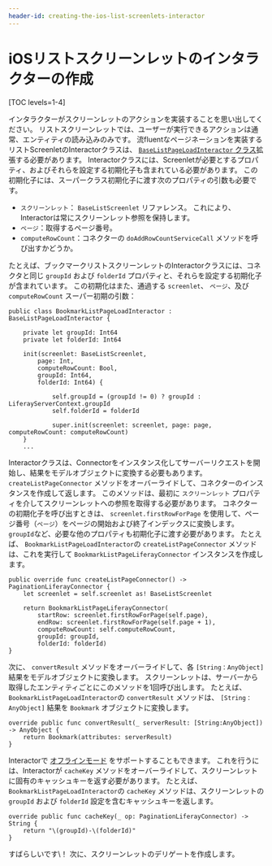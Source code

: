 ```yaml
---
header-id: creating-the-ios-list-screenlets-interactor
---
```


# iOSリストスクリーンレットのインタラクターの作成

[TOC levels=1-4]

インタラクターがスクリーンレットのアクションを実装することを思い出してください。 リストスクリーンレットでは、ユーザーが実行できるアクションは通常、エンティティの読み込みのみです。 流fluentなページネーションを実装するリストScreenletのInteractorクラスは、 [`BaseListPageLoadInteractor` クラス](https://github.com/liferay/liferay-screens/blob/master/ios/Framework/Core/Base/BaseListScreenlet/BaseListPageLoadInteractor.swift)拡張する必要があります。 Interactorクラスには、Screenletが必要とするプロパティ、およびそれらを設定する初期化子も含まれている必要があります。 この初期化子には、スーパークラス初期化子に渡す次のプロパティの引数も必要です。

  - `スクリーンレット`： `BaseListScreenlet` リファレンス。 これにより、Interactorは常にスクリーンレット参照を保持します。
  - `ページ`：取得するページ番号。
  - `computeRowCount`：コネクターの `doAddRowCountServiceCall` メソッドを呼び出すかどうか。

たとえば、ブックマークリストスクリーンレットのInteractorクラスには、コネクタと同じ `groupId` および `folderId` プロパティと、それらを設定する初期化子が含まれています。 この初期化はまた、通過する `screenlet`、 `ページ`、及び `computeRowCount` スーパー初期の引数：

    public class BookmarkListPageLoadInteractor : BaseListPageLoadInteractor {
    
        private let groupId: Int64
        private let folderId: Int64
    
        init(screenlet: BaseListScreenlet,
            page: Int,
            computeRowCount: Bool,
            groupId: Int64,
            folderId: Int64) {
    
                self.groupId = (groupId != 0) ? groupId : LiferayServerContext.groupId
                self.folderId = folderId
    
                super.init(screenlet: screenlet, page: page, computeRowCount: computeRowCount)
        }
        ...

Interactorクラスは、Connectorをインスタンス化してサーバーリクエストを開始し、結果をモデルオブジェクトに変換する必要もあります。 `createListPageConnector` メソッドをオーバーライドして、コネクターのインスタンスを作成して返します。 このメソッドは、最初に `スクリーンレット` プロパティを介してスクリーンレットへの参照を取得する必要があります。 コネクターの初期化子を呼び出すときは、 `screenlet.firstRowForPage` を使用して、ページ番号（`ページ`）をページの開始および終了インデックスに変換します。 `groupId`など、必要な他のプロパティも初期化子に渡す必要があります。 たとえば、 `BookmarkListPageLoadInteractor`の `createListPageConnector` メソッドは、これを実行して `BookmarkListPageLiferayConnector` インスタンスを作成します。

    public override func createListPageConnector() -> PaginationLiferayConnector {
        let screenlet = self.screenlet as! BaseListScreenlet
    
        return BookmarkListPageLiferayConnector(
            startRow: screenlet.firstRowForPage(self.page),
            endRow: screenlet.firstRowForPage(self.page + 1),
            computeRowCount: self.computeRowCount,
            groupId: groupId,
            folderId: folderId)
    }

次に、 `convertResult` メソッドをオーバーライドして、各 `[String：AnyObject]` 結果をモデルオブジェクトに変換します。 スクリーンレットは、サーバーから取得したエンティティごとにこのメソッドを1回呼び出します。 たとえば、 `BookmarkListPageLoadInteractor`の `convertResult` メソッドは、 `[String：AnyObject]` 結果を `Bookmark` オブジェクトに変換します。

    override public func convertResult(_ serverResult: [String:AnyObject]) -> AnyObject {
        return Bookmark(attributes: serverResult)
    }

Interactorで [オフラインモード](/docs/7-1/tutorials/-/knowledge_base/t/architecture-of-offline-mode-in-liferay-screens) をサポートすることもできます。 これを行うには、Interactorが `cacheKey` メソッドをオーバーライドして、スクリーンレットに固有のキャッシュキーを返す必要があります。 たとえば、 `BookmarkListPageLoadInteractor`の `cacheKey` メソッドは、スクリーンレットの `groupId` および `folderId` 設定を含むキャッシュキーを返します。

    override public func cacheKey(_ op: PaginationLiferayConnector) -> String {
        return "\(groupId)-\(folderId)"
    }

すばらしいです\！ 次に、スクリーンレットのデリゲートを作成します。
